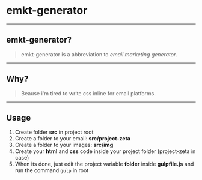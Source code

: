 # emkt-generator

----
## emkt-generator?

> emkt-generator is a abbreviation to *email marketing generator*.

----
## Why?

> Beause i'm tired to write css inline for email platforms.

----
## Usage
1. Create folder **src** in project root
2. Create a folder to your email: **src/project-zeta**
3. Create a folder to your images: **src/img**
4. Create your **html** and **css** code inside your project folder (project-zeta in case)
5. When its done, just edit the project variable **folder** inside **gulpfile.js** and run the command `gulp` in root
